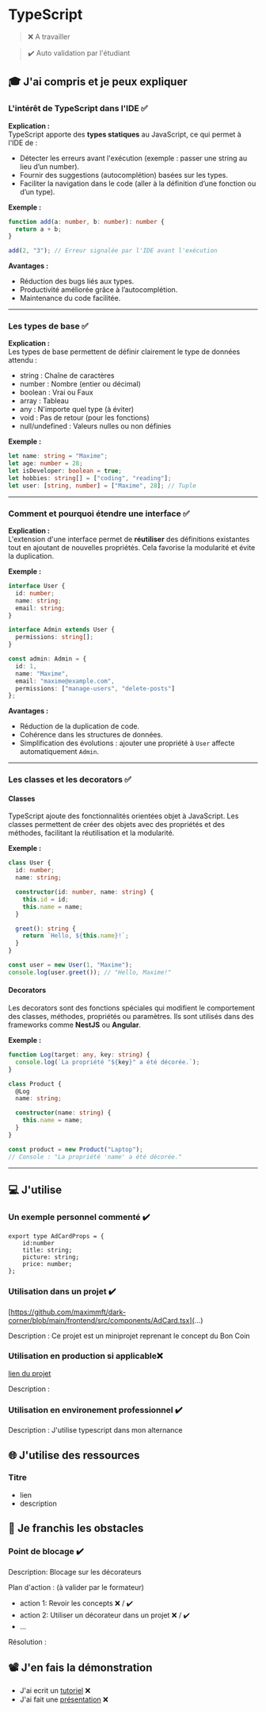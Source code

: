 # TypeScript

> ❌ A travailler

> ✔️ Auto validation par l'étudiant

## 🎓 J'ai compris et je peux expliquer

### L'intérêt de TypeScript dans l'IDE ✅ 

**Explication :**  
TypeScript apporte des **types statiques** au JavaScript, ce qui permet à l'IDE de :  
- Détecter les erreurs avant l'exécution (exemple : passer une string au lieu d’un number).  
- Fournir des suggestions (autocomplétion) basées sur les types.  
- Faciliter la navigation dans le code (aller à la définition d’une fonction ou d’un type).

**Exemple :**
```typescript
function add(a: number, b: number): number {
  return a + b;
}

add(2, "3"); // Erreur signalée par l'IDE avant l'exécution
```

**Avantages :**
- Réduction des bugs liés aux types.
- Productivité améliorée grâce à l’autocomplétion.
- Maintenance du code facilitée.

---

### Les types de base ✅ 

**Explication :**  
Les types de base permettent de définir clairement le type de données attendu :

- string : Chaîne de caractères  
- number : Nombre (entier ou décimal)  
- boolean : Vrai ou Faux  
- array : Tableau  
- any : N'importe quel type (à éviter)  
- void : Pas de retour (pour les fonctions)  
- null/undefined : Valeurs nulles ou non définies  

**Exemple :**
```typescript
let name: string = "Maxime";
let age: number = 28;
let isDeveloper: boolean = true;
let hobbies: string[] = ["coding", "reading"];
let user: [string, number] = ["Maxime", 28]; // Tuple
```

---

### Comment et pourquoi étendre une interface ✅ 

**Explication :**  
L'extension d'une interface permet de **réutiliser** des définitions existantes tout en ajoutant de nouvelles propriétés. Cela favorise la modularité et évite la duplication.

**Exemple :**
```typescript
interface User {
  id: number;
  name: string;
  email: string;
}

interface Admin extends User {
  permissions: string[];
}

const admin: Admin = {
  id: 1,
  name: "Maxime",
  email: "maxime@example.com",
  permissions: ["manage-users", "delete-posts"]
};
```

**Avantages :**
- Réduction de la duplication de code.
- Cohérence dans les structures de données.
- Simplification des évolutions : ajouter une propriété à `User` affecte automatiquement `Admin`.

---

### Les classes et les decorators ✅ 

#### Classes  
TypeScript ajoute des fonctionnalités orientées objet à JavaScript. Les classes permettent de créer des objets avec des propriétés et des méthodes, facilitant la réutilisation et la modularité.

**Exemple :**
```typescript
class User {
  id: number;
  name: string;

  constructor(id: number, name: string) {
    this.id = id;
    this.name = name;
  }

  greet(): string {
    return `Hello, ${this.name}!`;
  }
}

const user = new User(1, "Maxime");
console.log(user.greet()); // "Hello, Maxime!"
```

#### Decorators  
Les decorators sont des fonctions spéciales qui modifient le comportement des classes, méthodes, propriétés ou paramètres. Ils sont utilisés dans des frameworks comme **NestJS** ou **Angular**.

**Exemple :**
```typescript
function Log(target: any, key: string) {
  console.log(`La propriété "${key}" a été décorée.`);
}

class Product {
  @Log
  name: string;

  constructor(name: string) {
    this.name = name;
  }
}

const product = new Product("Laptop");
// Console : "La propriété 'name' a été décorée."
```

---

## 💻 J'utilise

### Un exemple personnel commenté ✔️

```
export type AdCardProps = {
	id:number
	title: string;
	picture: string;
	price: number;
};
```

### Utilisation dans un projet ✔️

[https://github.com/maximmft/dark-corner/blob/main/frontend/src/components/AdCard.tsx](...)

Description : Ce projet est un miniprojet reprenant le concept du Bon Coin

### Utilisation en production si applicable❌

[lien du projet](...)

Description :

### Utilisation en environement professionnel ✔️

Description : J'utilise typescript dans mon alternance

## 🌐 J'utilise des ressources

### Titre

- lien
- description

## 🚧 Je franchis les obstacles

### Point de blocage ✔️

Description: Blocage sur les décorateurs

Plan d'action : (à valider par le formateur)

- action 1: Revoir les concepts ❌ / ✔️
- action 2: Utiliser un décorateur dans un projet ❌ / ✔️
- ...

Résolution :

## 📽️ J'en fais la démonstration

- J'ai ecrit un [tutoriel](...) ❌  
- J'ai fait une [présentation](...) ❌  
